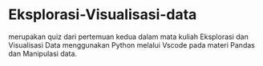# Eksplorasi-Visualisasi-data
merupakan quiz dari pertemuan kedua dalam mata kuliah Eksplorasi dan Visualisasi Data menggunakan Python melalui Vscode pada materi Pandas dan Manipulasi data.
